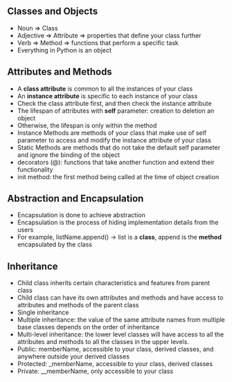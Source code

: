 ## Classes and Objects
* Noun => Class
* Adjective => Attribute => properties that define your class further
* Verb => Method => functions that perform a specific task
* Everything in Python is an object

## Attributes and Methods
* A **class attribute** is common to all the instances of your class
* An **instance attribute** is specific to each instance of your class
* Check the class attribute first, and then check the instance attribute
* The lifespan of attributes with **self** parameter: creation to deletion an object
* Otherwise, the lifespan is only within the method
* Instance Methods are methods of your class that make use of self parameter to access and modify the instance attribute of your class
* Static Methods are methods that do not take the default self parameter and ignore the binding of the object
* decorators (@): functions that take another function and extend their functionality
* init method: the first method being called at the time of object creation

## Abstraction and Encapsulation
* Encapsulation is done to achieve abstraction
* Encapsulation is the process of hiding implementation details from the users
* For example, listName.append() -> list is a **class**, append is the **method** encapsulated by the class

## Inheritance
* Child class inherits certain characteristics and features from parent class
* Child class can have its own attributes and methods and have access to attributes and methods of the parent class
* Single inheritance
* Multiple inheritance: the value of the same attribute names from multiple base classes depends on the order of inheritance
* Multi-level inheritance: the lower level classes will have access to all the attributes and methods to all the classes in the upper levels.
* Public: memberName, accessible to your class, derived classes, and anywhere outside your derived classes
* Protected: _memberName, accessible to your class, derived classes
* Private: __memberName, only accessible to your class
